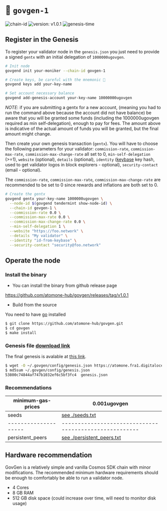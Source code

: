 # 🔗 `govgen-1`

![chain-id](https://img.shields.io/badge/chain%20id-govgen--1-blue?style=for-the-badge)
![version: v1.0.1](https://img.shields.io/badge/version-v1.0.1-green?style=for-the-badge)
![genesis-time](https://img.shields.io/badge/%E2%8F%B0%20genesis%20time-2024--02--27T13%3A00%3A00Z-red?style=for-the-badge)


## Register in the Genesis

To register your validator node in the `genesis.json` you just need to provide a signed `gentx` with an initial delegation of `1000000ugovgen`.

```sh
# Init node
govgend init your-moniker --chain-id govgen-1

# Create keys, be careful with the mnemonic 👀
govgend keys add your-key-name

# Set account necessary balance
govgend add-genesis-account your-key-name 10000000ugovgen
```
*NOTE*: if you are submitting a gentx for a new account, (meaning you had to run the command above because the account did not have balance) be aware that you will be granted some funds (including the 1000000ugovgen required as min self-delegation), enough to pay for fees. The amount above is indicative of the actual amount of funds you will be granted, but the final amount might change.

Then create your own genesis transaction (`gentx`). You will have to choose the following parameters for your validator: `commission-rate`, `commission-max-rate`, `commission-max-change-rate` all set to 0, `min-self-delegation` (>=1), `website` (optional), `details` (optional), `identity` ([keybase](https://keybase.io) key hash, used to get validator logos in block explorers - optional), `security-contact` (email - optional).

The `commission-rate`, `commission-max-rate`, `commission-max-change-rate` are recommended to be set to 0  since rewards and inflations are both set to 0.

```sh
# Create the gentx
govgend gentx your-key-name 1000000ugovgen \
  --node-id $(govgend tendermint show-node-id) \
  --chain-id govgen-1 \
  --commission-rate 0.0 \
  --commission-max-rate 0.0 \
  --commission-max-change-rate 0.0 \
  --min-self-delegation 1 \
  --website "https://foo.network" \
  --details "My validator" \
  --identity "id-from-keybase" \
  --security-contact "security@foo.network"
```

## Operate the node 

### Install the binary

- You can install the binary from github release page

https://github.com/atomone-hub/govgen/releases/tag/v1.0.1

- Build from the source

You need to have [go](https://go.dev/doc/install) installed

```sh
$ git clone https://github.com/atomone-hub/govgen.git
$ cd govgen
$ make install
```

### Genesis file [download link](https://atomone.fra1.digitaloceanspaces.com/govgen/govgen-1/genesis.json)

The final genesis is avalable at [this link](https://atomone.fra1.digitaloceanspaces.com/govgen/govgen-1/genesis.json).

```sh
$ wget -O ~/.govgen/config/genesis.json https://atomone.fra1.digitaloceanspaces.com/govgen/govgen-1/genesis.json
$ md5sum ~/.govgen/config/genesis.json
53800c74844af747b1032ef6c5bf3fc4  genesis.json
```

### Recommendations

| minimum-gas-prices | 0.001ugovgen                                         |
|--------------------|------------------------------------------------------|
| seeds              | [see ./seeds.txt](./seeds.txt)                       |
|--------------------|------------------------------------------------------|
| persistent_peers   | [see ./persistent_peers.txt](./persistent_peers.txt) |


## Hardware recommendation

GovGen is a relatively simple and vanilla Cosmos SDK chain with minor modifications. The recommended minimum hardware requirements should be enough to comfortably be able to run a validator node.

- 4 Cores
- 8 GB RAM
- 512 GB disk space (could increase over time, will need to monitor disk usage)


